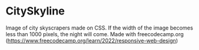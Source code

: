 # CitySkyline
Image of city skyscrapers made on CSS. If the width of the image becomes less than 1000 pixels, the night will come. Made with freecodecamp.org (https://www.freecodecamp.org/learn/2022/responsive-web-design)
